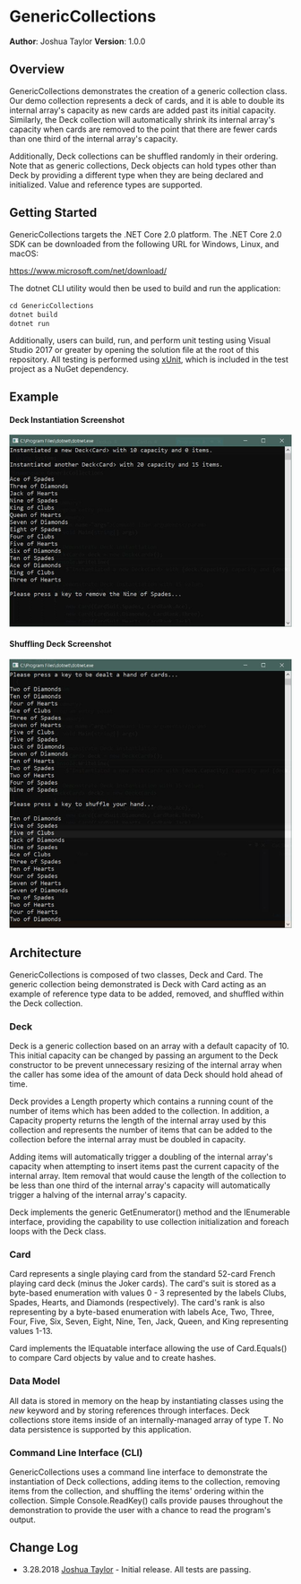 # GenericCollections

**Author**: Joshua Taylor
**Version**: 1.0.0

## Overview

GenericCollections demonstrates the creation of a generic collection class. Our
demo collection represents a deck of cards, and it is able to double its
internal array's capacity as new cards are added past its initial capacity.
Similarly, the Deck collection will automatically shrink its internal array's
capacity when cards are removed to the point that there are fewer cards than
one third of the internal array's capacity.

Additionally, Deck collections can be shuffled randomly in their ordering.
Note that as generic collections, Deck objects can hold types other than Deck
by providing a different type when they are being declared and initialized.
Value and reference types are supported.

## Getting Started

GenericCollections targets the .NET Core 2.0 platform. The .NET Core 2.0 SDK can
be downloaded from the following URL for Windows, Linux, and macOS:

https://www.microsoft.com/net/download/

The dotnet CLI utility would then be used to build and run the application:

    cd GenericCollections
    dotnet build
    dotnet run

Additionally, users can build, run, and perform unit testing using Visual
Studio 2017 or greater by opening the solution file at the root of this
repository. All testing is performed using [xUnit](https://xunit.github.io/),
which is included in the test project as a NuGet dependency.

## Example

#### Deck Instantiation Screenshot ####
![Instantiation Screenshot](/assets/instanceScreenshot.JPG)
#### Shuffling Deck Screenshot ####
![Shuffling Screenshot](/assets/shufflingScreenshot.JPG)

## Architecture

GenericCollections is composed of two classes, Deck<T> and Card. The generic
collection being demonstrated is Deck<T> with Card acting as an example of
reference type data to be added, removed, and shuffled within the Deck<T>
collection.

### Deck<T>

Deck<T> is a generic collection based on an array with a default capacity
of 10. This initial capacity can be changed by passing an argument to the
Deck<T> constructor to be prevent unnecessary resizing of the internal
array when the caller has some idea of the amount of data Deck<T> should hold
ahead of time.

Deck<T> provides a Length property which contains a running count of the
number of items which has been added to the collection. In addition, a
Capacity property returns the length of the internal array used by this
collection and represents the number of items that can be added to the
collection before the internal array must be doubled in capacity.

Adding items will automatically trigger a doubling of the internal array's
capacity when attempting to insert items past the current capacity of the
internal array. Item removal that would cause the length of the collection
to be less than one third of the internal array's capacity will automatically
trigger a halving of the internal array's capacity.

Deck implements the generic GetEnumerator() method and the IEnumerable<T>
interface, providing the capability to use collection initialization and
foreach loops with the Deck class.

### Card

Card represents a single playing card from the standard 52-card French playing
card deck (minus the Joker cards). The card's suit is stored as a byte-based
enumeration with values 0 - 3 represented by the labels Clubs, Spades, Hearts,
and Diamonds (respectively). The card's rank is also representing by a
byte-based enumeration with labels Ace, Two, Three, Four, Five, Six, Seven,
Eight, Nine, Ten, Jack, Queen, and King representing values 1-13.

Card implements the IEquatable<Card> interface allowing the use of Card.Equals()
to compare Card objects by value and to create hashes.

### Data Model

All data is stored in memory on the heap by instantiating classes using the
*new* keyword and by storing references through interfaces. Deck<T> collections
store items inside of an internally-managed array of type T. No data persistence is supported by this application.

### Command Line Interface (CLI)

GenericCollections uses a command line interface to demonstrate the
instantiation of Deck<T> collections, adding items to the collection, removing
items from the collection, and shuffling the items' ordering within the
collection. Simple Console.ReadKey() calls provide pauses throughout the
demonstration to provide the user with a chance to read the program's output.

## Change Log

* 3.28.2018 [Joshua Taylor](mailto:taylor.joshua88@gmail.com) - Initial
release. All tests are passing.
